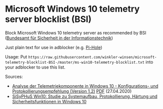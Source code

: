 # Microsoft Windows 10 telemetry server blocklist (BSI)
Block Microsoft Windows 10 telemetry server as recommended by BSI ([Bundesamt für Sicherheit in der Informationstechnik](https://www.bsi.bund.de))

Just plain text for use in adblocker (e.g. [Pi-Hole](https://pi-hole.net/))

Usage:
Put `https://raw.githubusercontent.com/winkler-winsen/microsoft-telemetry-blocklist-BSI-/master/ms-win10-telemetry-blocklist.txt` into your adblocker to use this list.

Sources: 
* [Analyse der Telemetriekomponente in Windows 10 - Konfigurations- und Protokollierungsempfehlung (Version 1.2)](https://www.bsi.bund.de/SharedDocs/Downloads/DE/BSI/Cyber-Sicherheit/SiSyPHus/Analyse_Telemetriekomponente_1_2.html;jsessionid=2AA89CCA464BF6E206E0AA0FBF6CEA5F.2_cid500) [PDF](https://www.bsi.bund.de/SharedDocs/Downloads/DE/BSI/Cyber-Sicherheit/SiSyPHus/Analyse_Telemetriekomponente_1_2.pdf?__blob=publicationFile&v=6) (27.04.2020)
* [SiSyPHuS Win10: Studie zu Systemaufbau, Protokollierung, Härtung und Sicherheitsfunktionen in Windows 10](https://www.bsi.bund.de/DE/Themen/Cyber-Sicherheit/Empfehlungen/SiSyPHuS_Win10/SiSyPHuS_node.html)

